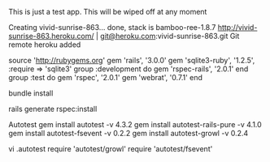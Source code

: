 This is just a test app.
This will be wiped off at any moment


Creating vivid-sunrise-863... done, stack is bamboo-ree-1.8.7
http://vivid-sunrise-863.heroku.com/ | git@heroku.com:vivid-sunrise-863.git
Git remote heroku added


source 'http://rubygems.org'
gem 'rails', '3.0.0'
gem 'sqlite3-ruby', '1.2.5', :require => 'sqlite3'
group :development do
gem 'rspec-rails', '2.0.1'
end
group :test do
gem 'rspec', '2.0.1'
gem 'webrat', '0.7.1'
end


bundle install

rails generate rspec:install


Autotest
gem install autotest -v 4.3.2
gem install autotest-rails-pure -v 4.1.0
gem install autotest-fsevent -v 0.2.2
gem install autotest-growl -v 0.2.4


vi .autotest
require 'autotest/growl'
require 'autotest/fsevent'
